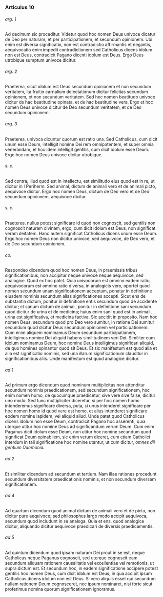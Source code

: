 ### Articulus 10

###### arg. 1
Ad decimum sic proceditur. Videtur quod hoc nomen Deus univoce dicatur de Deo per naturam, et per participationem, et secundum opinionem. Ubi enim est diversa significatio, non est contradictio affirmantis et negantis, aequivocatio enim impedit contradictionem sed Catholicus dicens idolum non est Deus, contradicit Pagano dicenti idolum est Deus. Ergo Deus utrobique sumptum univoce dicitur.

###### arg. 2
Praeterea, sicut idolum est Deus secundum opinionem et non secundum veritatem, ita fruitio carnalium delectationum dicitur felicitas secundum opinionem, et non secundum veritatem. Sed hoc nomen beatitudo univoce dicitur de hac beatitudine opinata, et de hac beatitudine vera. Ergo et hoc nomen Deus univoce dicitur de Deo secundum veritatem, et de Deo secundum opinionem.

###### arg. 3
Praeterea, univoca dicuntur quorum est ratio una. Sed Catholicus, cum dicit unum esse Deum, intelligit nomine Dei rem omnipotentem, et super omnia venerandam, et hoc idem intelligit gentilis, cum dicit idolum esse Deum. Ergo hoc nomen Deus univoce dicitur utrobique.

###### s. c.
Sed contra, illud quod est in intellectu, est similitudo eius quod est in re, ut dicitur in I Periherm. Sed animal, dictum de animali vero et de animali picto, aequivoce dicitur. Ergo hoc nomen Deus, dictum de Deo vero et de Deo secundum opinionem, aequivoce dicitur.

###### s. c.
Praeterea, nullus potest significare id quod non cognoscit, sed gentilis non cognoscit naturam divinam, ergo, cum dicit idolum est Deus, non significat veram deitatem. Hanc autem significat Catholicus dicens unum esse Deum. Ergo hoc nomen Deus non dicitur univoce, sed aequivoce, de Deo vero, et de Deo secundum opinionem.

###### co.
Respondeo dicendum quod hoc nomen Deus, in praemissis tribus significationibus, non accipitur neque univoce neque aequivoce, sed analogice. Quod ex hoc patet. Quia univocorum est omnino eadem ratio, aequivocorum est omnino ratio diversa, in analogicis vero, oportet quod nomen secundum unam significationem acceptum, ponatur in definitione eiusdem nominis secundum alias significationes accepti. Sicut ens de substantia dictum, ponitur in definitione entis secundum quod de accidente dicitur; et sanum dictum de animali, ponitur in definitione sani secundum quod dicitur de urina et de medicina; huius enim sani quod est in animali, urina est significativa, et medicina factiva. Sic accidit in proposito. Nam hoc nomen Deus, secundum quod pro Deo vero sumitur, in ratione Dei sumitur secundum quod dicitur Deus secundum opinionem vel participationem. Cum enim aliquem nominamus Deum secundum participationem, intelligimus nomine Dei aliquid habens similitudinem veri Dei. Similiter cum idolum nominamus Deum, hoc nomine Deus intelligimus significari aliquid, de quo homines opinantur quod sit Deus. Et sic manifestum est quod alia et alia est significatio nominis, sed una illarum significationum clauditur in significationibus aliis. Unde manifestum est quod analogice dicitur.

###### ad 1
Ad primum ergo dicendum quod nominum multiplicitas non attenditur secundum nominis praedicationem, sed secundum significationem, hoc enim nomen homo, de quocumque praedicetur, sive vere sive false, dicitur uno modo. Sed tunc multipliciter diceretur, si per hoc nomen homo intenderemus significare diversa, puta, si unus intenderet significare per hoc nomen homo id quod vere est homo, et alius intenderet significare eodem nomine lapidem, vel aliquid aliud. Unde patet quod Catholicus dicens idolum non esse Deum, contradicit Pagano hoc asserenti, quia uterque utitur hoc nomine Deus ad significandum verum Deum. Cum enim Paganus dicit idolum esse Deum, non utitur hoc nomine secundum quod significat Deum opinabilem, sic enim verum diceret, cum etiam Catholici interdum in tali significatione hoc nomine utantur, ut cum dicitur, *omnes dii gentium Daemonia*.

###### ad 2
Et similiter dicendum ad secundum et tertium. Nam illae rationes procedunt secundum diversitatem praedicationis nominis, et non secundum diversam significationem.

###### ad 4
Ad quartum dicendum quod animal dictum de animali vero et de picto, non dicitur pure aequivoce; sed philosophus largo modo accipit aequivoca, secundum quod includunt in se analoga. Quia et ens, quod analogice dicitur, aliquando dicitur aequivoce praedicari de diversis praedicamentis.

###### ad 5
Ad quintum dicendum quod ipsam naturam Dei prout in se est, neque Catholicus neque Paganus cognoscit, sed uterque cognoscit eam secundum aliquam rationem causalitatis vel excellentiae vel remotionis, ut supra dictum est. Et secundum hoc, in eadem significatione accipere potest gentilis hoc nomen Deus, cum dicit idolum est Deus, in qua accipit ipsum Catholicus dicens idolum non est Deus. Si vero aliquis esset qui secundum nullam rationem Deum cognosceret, nec ipsum nominaret, nisi forte sicut proferimus nomina quorum significationem ignoramus.

